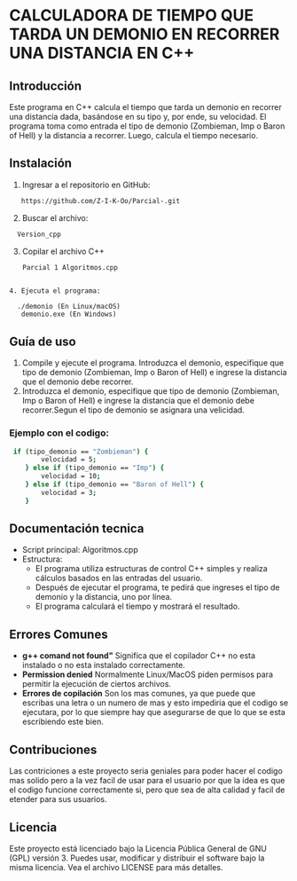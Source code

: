 # CALCULADORA DE TIEMPO QUE TARDA UN DEMONIO EN RECORRER UNA DISTANCIA EN C++

## Introducción
Este programa en C++ calcula el tiempo que tarda un demonio en recorrer una distancia dada, basándose en su tipo y, por ende, su velocidad. El programa toma como entrada el tipo de demonio (Zombieman, Imp o Baron of Hell) y la distancia a recorrer. Luego, calcula el tiempo necesario.

## Instalación
1. Ingresar a el repositorio en GitHub:
```bash
   https://github.com/Z-I-K-Oo/Parcial-.git
 ```  
   
2. Buscar el archivo:
  ```bash
    Version_cpp
```
3. Copilar el archivo C++
   ```bash
   Parcial 1 Algoritmos.cpp
```

4. Ejecuta el programa:

  ./demonio (En Linux/macOS)
   demonio.exe (En Windows)
```



## Guía de uso

1. Compile y ejecute el programa. Introduzca el demonio, especifique que tipo de demonio (Zombieman, Imp o Baron of Hell) e ingrese la distancia que el demonio debe recorrer.
2. Introduzca el demonio, especifique que tipo de demonio (Zombieman, Imp o Baron of Hell) e ingrese la distancia que el demonio debe recorrer.Segun el tipo de demonio se asignara una velicidad.

### Ejemplo con el codigo:
```bash
 if (tipo_demonio == "Zombieman") {
        velocidad = 5;
    } else if (tipo_demonio == "Imp") {
        velocidad = 10;
    } else if (tipo_demonio == "Baron of Hell") {
        velocidad = 3;
    }
```

## Documentación tecnica
- Script principal: Algoritmos.cpp
- Estructura:
  - El programa utiliza estructuras de control C++ simples y realiza cálculos basados en las entradas del usuario.
  - Después de ejecutar el programa, te pedirá que ingreses el tipo de demonio y la distancia, uno por línea.
  - El programa calculará el tiempo y mostrará el resultado.

## Errores Comunes
- **g++ comand not found"** Significa que el copilador C++ no esta instalado o no esta instalado correctamente.
- **Permission denied** Normalmente Linux/MacOS piden permisos para permitir la ejecución de ciertos archivos.
- **Errores de copilación** Son los mas comunes, ya que puede que escribas una letra o un numero de mas y esto impediria que el codigo se ejecutara, por lo que siempre hay que asegurarse de que lo que se esta escribiendo este bien.


## Contribuciones
Las contriciones a este proyecto seria geniales para poder hacer el codigo mas solido pero a la vez facil de usar para el usuario por que la idea es que el codigo funcione correctamente si, pero que sea de alta calidad y facil de etender para sus usuarios.

## Licencia
Este proyecto está licenciado bajo la Licencia Pública General de GNU (GPL) versión 3. Puedes usar, modificar y distribuir el software bajo la misma licencia. Vea el archivo LICENSE para más detalles.
